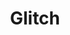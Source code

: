 ---
blog: https://medium.com/glitch
logohandle: glitch
sort: glitch
title: Glitch
twitter: https://twitter.com/glitch
website: https://www.glitch.com/
---